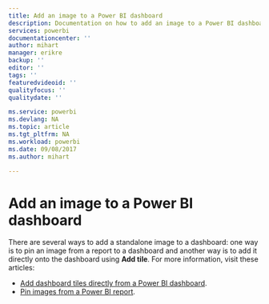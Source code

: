 ```yaml
---
title: Add an image to a Power BI dashboard
description: Documentation on how to add an image to a Power BI dashboard.
services: powerbi
documentationcenter: ''
author: mihart
manager: erikre
backup: ''
editor: ''
tags: ''
featuredvideoid: ''
qualityfocus: ''
qualitydate: ''

ms.service: powerbi
ms.devlang: NA
ms.topic: article
ms.tgt_pltfrm: NA
ms.workload: powerbi
ms.date: 09/08/2017
ms.author: mihart

---
```

# Add an image to a Power BI dashboard
There are several ways to add a standalone image to a dashboard: one way is to pin an image from a report to a dashboard and another way is to add it directly onto the dashboard using **Add tile**.  For more information, visit these articles:

* [Add dashboard tiles directly from a Power BI dashboard](service-dashboard-add-widget.md).
* [Pin images from a Power BI report](service-dashboard-pin-tile-from-report.md).

